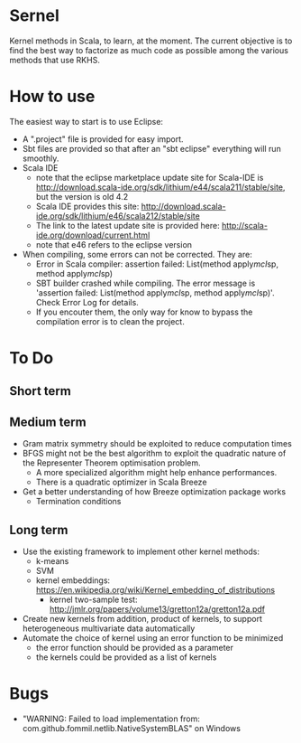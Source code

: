 # Sernel

Kernel methods in Scala, to learn, at the moment. The current objective is to find the best way to factorize as much code as possible among the various methods that use RKHS.

# How to use

The easiest way to start is to use Eclipse:
- A ".project" file is provided for easy import.
- Sbt files are provided so that after an "sbt eclipse" everything will run smoothly.
- Scala IDE
    - note that the eclipse marketplace update site for Scala-IDE is http://download.scala-ide.org/sdk/lithium/e44/scala211/stable/site, but the version is old 4.2
    - Scala IDE provides this site: http://download.scala-ide.org/sdk/lithium/e46/scala212/stable/site
    - The link to the latest update site is provided here: http://scala-ide.org/download/current.html
    - note that e46 refers to the eclipse version
- When compiling, some errors can not be corrected. They are:
    - Error in Scala compiler: assertion failed: List(method apply$mcI$sp, method apply$mcI$sp)
    - SBT builder crashed while compiling. The error message is 'assertion failed: List(method apply$mcI$sp, method apply$mcI$sp)'. Check Error Log for details.
    - If you encouter them, the only way for know to bypass the compilation error is to clean the project.

# To Do

## Short term

## Medium term

- Gram matrix symmetry should be exploited to reduce computation times
- BFGS might not be the best algorithm to exploit the quadratic nature of the Representer Theorem optimisation problem.
    - A more specialized algorithm might help enhance performances.
    - There is a quadratic optimizer in Scala Breeze
- Get a better understanding of how Breeze optimization package works
	- Termination conditions

## Long term

- Use the existing framework to implement other kernel methods:
    - k-means
    - SVM
    - kernel embeddings: https://en.wikipedia.org/wiki/Kernel_embedding_of_distributions
        - kernel two-sample test: http://jmlr.org/papers/volume13/gretton12a/gretton12a.pdf
- Create new kernels from addition, product of kernels, to support heterogeneous multivariate data automatically
- Automate the choice of kernel using an error function to be minimized
    - the error function should be provided as a parameter
    - the kernels could be provided as a list of kernels

# Bugs

- "WARNING: Failed to load implementation from: com.github.fommil.netlib.NativeSystemBLAS" on Windows